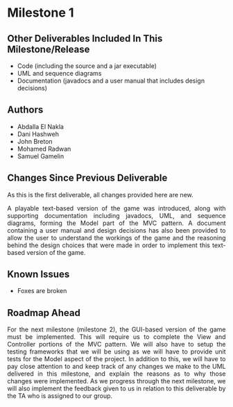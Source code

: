 # Milestone 1

## Other Deliverables Included In This Milestone/Release
- Code (including the source and a jar executable)
- UML and sequence diagrams
- Documentation (javadocs and a user manual that includes design decisions)

## Authors
- Abdalla El Nakla
- Dani Hashweh
- John Breton
- Mohamed Radwan
- Samuel Gamelin

## Changes Since Previous Deliverable
As this is the first deliverable, all changes provided here are new.

<div style="text-align: justify"> A playable text-based version of the game was introduced, along with supporting documentation
including javadocs, UML, and sequence diagrams, forming the Model part of the MVC pattern. A
document containing a user manual and design decisions has also been provided to allow the user
to understand the workings of the game and the reasoning behind the design choices that were made
in order to implement this text-based version of the game. </div>



## Known Issues
- Foxes are broken

## Roadmap Ahead

<div style="text-align: justify"> For the next milestone (milestone 2), the GUI-based version of the game must be implemented. This will
require us to complete the View and Controller portions of the MVC pattern. We will also have to setup
the testing frameworks that we will be using as we will have to provide unit tests for the Model aspect
of the project. In addition to this, we will have to pay close attention to and keep track of any changes
we make to the UML delivered in this milestone, and explain the reasons as to why those changes were
implemented. As we progress through the next milestone, we will also implement the feedback given to us
in relation to this deliverable by the TA who is assigned to our group.</div>


